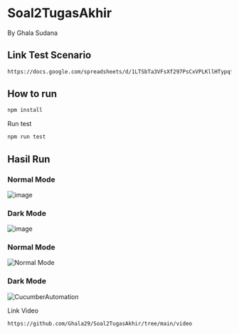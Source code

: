 # Soal2TugasAkhir
By Ghala Sudana

## Link Test Scenario 

```bash
https://docs.google.com/spreadsheets/d/1LTSbTa3VFsXf297PsCxVPLKllHTypqficSaKU1eVTN0/edit
```

## How to run
```bash
npm install
```

Run test
```bash
npm run test
```

## Hasil Run

### Normal Mode

![image](https://user-images.githubusercontent.com/85092513/221412988-77a0d2fb-df6d-4e5f-9772-3449e59a636d.png)

### Dark Mode

![image](https://user-images.githubusercontent.com/85092513/221384031-7b4fc68b-44e3-428e-bca7-7b76c7e09259.png)

### Normal Mode

![Normal Mode](https://user-images.githubusercontent.com/85092513/221413055-d4e53d61-e43d-4e58-979c-820c11f7354c.gif)

### Dark Mode

![CucumberAutomation](https://user-images.githubusercontent.com/85092513/221384007-cee0f0d6-5385-42a8-9077-8c53cb1d4378.gif)

Link Video
```bash
https://github.com/Ghala29/Soal2TugasAkhir/tree/main/video
```
